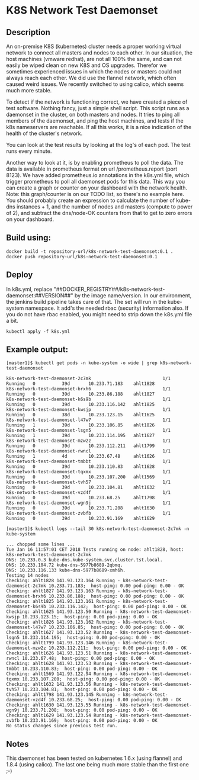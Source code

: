 # K8S Network Test Daemonset

## Description

An on-premise K8S (kubernetes) cluster needs a proper working virtual network to connect all masters and nodes to each other.
In our situation, the host machines (vmware redhat), are not all 100% the same, and can not easily be wiped clean on new K8S
and OS upgrades. Therefor we sometimes experienced issues in which the nodes or masters could not always reach each other.
We did use the flannel network, which often caused weird issues. We recently switched to using calico, which seems much more stable.

To detect if the network is functioning correct, we have created a piece of test software. Nothing fancy, just a simple
shell script. This script runs as a daemonset in the cluster, on both masters and nodes. It tries to ping all members of the
daemonset, and ping the host machines, and tests if the k8s nameservers are reachable. If all this works, it is a nice indication
of the health of the cluster's network.

You can look at the test results by looking at the log's of each pod. The test runs every minute.

Another way to look at it, is by enabling prometheus to poll the data. The data is available in prometheus format on url
/prometheus.report (port 8123). We have added prometheus.io annotations in the k8s.yml file, which trigger prometheus to
poll all daemonset pods for this data. This way you can create a graph or counter on your dashboard with the network health.
Note: this graph/counter is on our TODO list, so there's no example here. You should probably create an expression to
calculate the number of kube-dns instances + 1, and the number of nodes and masters (compute to power of 2), and subtract
the dns/node-OK counters from that to get to zero errors on your dashboard.

## Build using:

```
docker build -t repository-url/k8s-network-test-daemonset:0.1 .
docker push repository-url/k8s-network-test-daemonset:0.1
```

## Deploy

In k8s.yml, replace "##DOCKER_REGISTRY##/k8s-network-test-daemonset:##VERSION##" by the image name/version. In our environment,
the jenkins build pipeline takes care of that.
The set will run in the kube-system namespace. It add's the needed rbac (security) information also. If you do not have rbac enabled,
you might need to strip down the k8s.yml file a bit.

```
kubectl apply -f k8s.yml
```

## Example output:

```
[master1]$ kubectl get pods -n kube-system -o wide | grep k8s-network-test-daemonset

k8s-network-test-daemonset-2c7mk                           1/1       Running   0          39d       10.233.71.183    ahlt1828
k8s-network-test-daemonset-brxh6                           1/1       Running   0          39d       10.233.86.188    ahlt1827
k8s-network-test-daemonset-k6s9b                           1/1       Running   0          39d       10.233.116.142   ahlt1825
k8s-network-test-daemonset-kwsjp                           1/1       Running   0          38d       10.233.123.15    ahlt1625
k8s-network-test-daemonset-l47w7                           1/1       Running   1          39d       10.233.106.85    ahlt1826
k8s-network-test-daemonset-lsgn5                           1/1       Running   1          39d       10.233.114.195   ahlt1627
k8s-network-test-daemonset-mzw2z                           1/1       Running   0          39d       10.233.112.211   ahlt1799
k8s-network-test-daemonset-rwncl                           1/1       Running   1          4d        10.233.67.48     ahlt1626
k8s-network-test-daemonset-tmbbt                           1/1       Running   0          39d       10.233.110.83    ahlt1628
k8s-network-test-daemonset-tqxmx                           1/1       Running   0          39d       10.233.107.200   ahlt1569
k8s-network-test-daemonset-tvh57                           1/1       Running   0          39d       10.233.104.81    ahlt1632
k8s-network-test-daemonset-vzd4f                           1/1       Running   0          39d       10.233.68.25     ahlt1798
k8s-network-test-daemonset-wgn9j                           1/1       Running   0          39d       10.233.71.208    ahlt1630
k8s-network-test-daemonset-zvbfb                           1/1       Running   0          39d       10.233.91.169    ahlt1629

[master1]$ kubectl logs --tail 30 k8s-network-test-daemonset-2c7mk -n kube-system

... chopped some lines ...
Tue Jan 16 11:57:01 CET 2018 Tests running on node: ahlt1828, host: k8s-network-test-daemonset-2c7mk
DNS: 10.233.0.3 kube-dns.kube-system.svc.cluster.tst.local.
DNS: 10.233.104.72 kube-dns-5977b8689-2qbmq.
DNS: 10.233.116.133 kube-dns-5977b8689-xmh6h.
Testing 14 nodes
Checking: ahlt1828 141.93.123.164 Running - k8s-network-test-daemonset-2c7mk 10.233.71.183;  host-ping: 0.00 pod-ping: 0.00 - OK
Checking: ahlt1827 141.93.123.163 Running - k8s-network-test-daemonset-brxh6 10.233.86.188;  host-ping: 0.00 pod-ping: 0.00 - OK
Checking: ahlt1825 141.93.123.161 Running - k8s-network-test-daemonset-k6s9b 10.233.116.142;  host-ping: 0.00 pod-ping: 0.00 - OK
Checking: ahlt1625 141.93.123.50 Running - k8s-network-test-daemonset-kwsjp 10.233.123.15;  host-ping: 0.00 pod-ping: 0.00 - OK
Checking: ahlt1826 141.93.123.162 Running - k8s-network-test-daemonset-l47w7 10.233.106.85;  host-ping: 0.00 pod-ping: 0.00 - OK
Checking: ahlt1627 141.93.123.52 Running - k8s-network-test-daemonset-lsgn5 10.233.114.195;  host-ping: 0.00 pod-ping: 0.00 - OK
Checking: ahlt1799 141.93.123.146 Running - k8s-network-test-daemonset-mzw2z 10.233.112.211;  host-ping: 0.00 pod-ping: 0.00 - OK
Checking: ahlt1626 141.93.123.51 Running - k8s-network-test-daemonset-rwncl 10.233.67.48;  host-ping: 0.00 pod-ping: 0.00 - OK
Checking: ahlt1628 141.93.123.53 Running - k8s-network-test-daemonset-tmbbt 10.233.110.83;  host-ping: 0.00 pod-ping: 0.00 - OK
Checking: ahlt1569 141.93.122.94 Running - k8s-network-test-daemonset-tqxmx 10.233.107.200;  host-ping: 0.00 pod-ping: 0.00 - OK
Checking: ahlt1632 141.93.123.56 Running - k8s-network-test-daemonset-tvh57 10.233.104.81;  host-ping: 0.00 pod-ping: 0.00 - OK
Checking: ahlt1798 141.93.123.145 Running - k8s-network-test-daemonset-vzd4f 10.233.68.25;  host-ping: 0.00 pod-ping: 0.00 - OK
Checking: ahlt1630 141.93.123.55 Running - k8s-network-test-daemonset-wgn9j 10.233.71.208;  host-ping: 0.00 pod-ping: 0.00 - OK
Checking: ahlt1629 141.93.123.54 Running - k8s-network-test-daemonset-zvbfb 10.233.91.169;  host-ping: 0.00 pod-ping: 0.00 - OK
No status changes since previous test run.

```

## Notes

This daemonset has been tested on kubernetes 1.6.x (using flannel) and 1.8.4 (using calico).
The last one being much more stable than the first one ;-)

